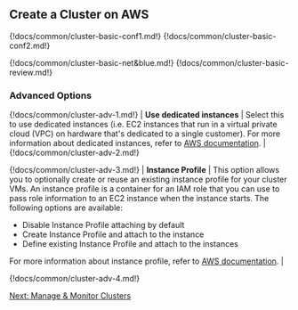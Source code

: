 ## Create a Cluster on AWS 


{!docs/common/cluster-basic-conf1.md!}
{!docs/common/cluster-basic-conf2.md!}

{!docs/common/cluster-basic-net&blue.md!}
{!docs/common/cluster-basic-review.md!}


### Advanced Options

{!docs/common/cluster-adv-1.md!}
| **Use dedicated instances** | Select this to use dedicated instances (i.e. EC2 instances that run in a virtual private cloud (VPC) on hardware that's dedicated to a single customer). For more information about dedicated instances, refer to [AWS documentation](http://docs.aws.amazon.com/AWSEC2/latest/UserGuide/dedicated-instance.html). |
{!docs/common/cluster-adv-2.md!}



{!docs/common/cluster-adv-3.md!} 
| **Instance Profile** | This option allows you to optionally create or reuse an existing instance profile for your cluster VMs. An instance profile is a container for an IAM role that you can use to pass role information to an EC2 instance when the instance starts. The following options are available:<ul><li>Disable Instance Profile attaching by default</li><li>Create Instance Profile and attach to the instance</li><li>Define existing Instance Profile and attach to the instances</li></ul> For more information about instance profile, refer to [AWS documentation](http://docs.aws.amazon.com/IAM/latest/UserGuide/id_roles_use_switch-role-ec2_instance-profiles.html). |

{!docs/common/cluster-adv-4.md!}

<div class="next">
<a href="../aws-cb-ui/index.html">Next: Manage & Monitor Clusters</a>
</div>
